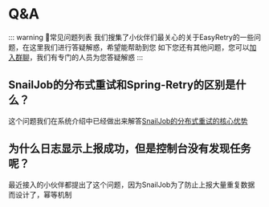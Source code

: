 # Q&A

::: warning 🌈常见问题列表
我们搜集了小伙伴们最关心的关于EasyRetry的一些问题，在这里我们进行答疑解惑，希望能帮助到您
如下您还有其他问题，您可以[加入群聊](/docs/group_chat)，我们有专门的人员为您答疑解惑
:::

## SnailJob的分布式重试和Spring-Retry的区别是什么？
这个问题我们在系统介绍中已经做出来解答[SnailJob的分布式重试的核心优势](/docs/guide/retry)

## 为什么日志显示上报成功，但是控制台没有发现任务呢？
最近接入的小伙伴都提出了这个问题，因为SnailJob为了防止上报大量重复数据而设计了，幂等机制